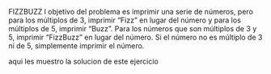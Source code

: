 FIZZBUZZ
l objetivo del problema es imprimir una serie de números, pero para los múltiplos de 3, imprimir “Fizz” en lugar del número y para los múltiplos de 5, imprimir “Buzz”.
Para los números que son múltiplos de 3 y 5, imprimir “FizzBuzz” en lugar del número. 
Si el número no es múltiplo de 3 ni de 5, simplemente imprimir el número.

aqui les muestro la solucion de este ejercicio 
